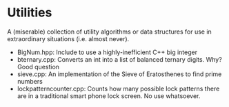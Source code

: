 Utilities
==========

A (miserable) collection of utility algorithms or data structures for use in extraordinary situations (i.e. almost never).

- BigNum.hpp: Include to use a highly-inefficient C++ big integer
- bternary.cpp: Converts an int into a list of balanced ternary digits. Why? Good question
- sieve.cpp: An implementation of the Sieve of Eratosthenes to find prime numbers
- lockpatterncounter.cpp: Counts how many possible lock patterns there are in a traditional smart phone lock screen. No use whatsoever.